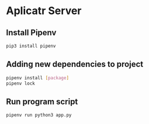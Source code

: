 # Aplicatr Server

## Install Pipenv

```bash
pip3 install pipenv
```

## Adding new dependencies to project

```bash
pipenv install [package]
pipenv lock
```

## Run program script

```bash
pipenv run python3 app.py
```
